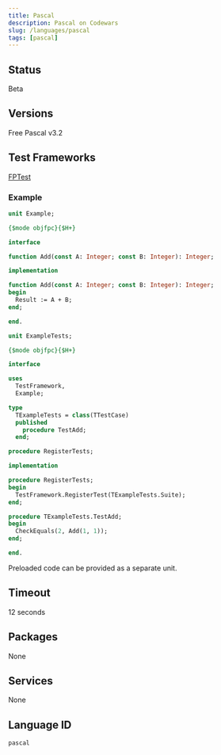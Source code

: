 ```yaml
---
title: Pascal
description: Pascal on Codewars
slug: /languages/pascal
tags: [pascal]
---
```



## Status

Beta

## Versions

Free Pascal v3.2

## Test Frameworks

[FPTest](https://github.com/graemeg/fptest)

### Example

```pascal
unit Example;

{$mode objfpc}{$H+}

interface

function Add(const A: Integer; const B: Integer): Integer;

implementation

function Add(const A: Integer; const B: Integer): Integer;
begin
  Result := A + B;
end;

end.
```

```pascal
unit ExampleTests;

{$mode objfpc}{$H+}

interface

uses
  TestFramework,
  Example;

type
  TExampleTests = class(TTestCase)
  published
    procedure TestAdd;
  end;

procedure RegisterTests;

implementation

procedure RegisterTests;
begin
  TestFramework.RegisterTest(TExampleTests.Suite);
end;

procedure TExampleTests.TestAdd;
begin
  CheckEquals(2, Add(1, 1));
end;

end.
```

Preloaded code can be provided as a separate unit.

## Timeout

12 seconds

## Packages

None

## Services

None

## Language ID

`pascal`
